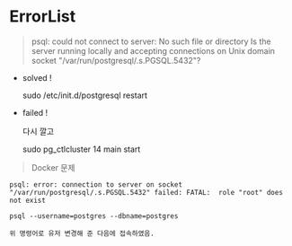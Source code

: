 # ErrorList

> psql: could not connect to server: No such file or directory
    Is the server running locally and accepting
    connections on Unix domain socket "/var/run/postgresql/.s.PGSQL.5432"? 

- solved !
  
    sudo /etc/init.d/postgresql restart

- failed !

    다시 깔고 

    sudo pg_ctlcluster 14 main start

> Docker 문제

    psql: error: connection to server on socket "/var/run/postgresql/.s.PGSQL.5432" failed: FATAL:  role "root" does not exist

    psql --username=postgres --dbname=postgres

    위 명령어로 유저 변경해 준 다음에 접속하였음.